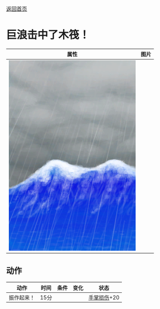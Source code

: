 [返回首页](index.md)  
# 巨浪击中了木筏！  
>   
  
  属性  |   图片   
 ----  |  ----:   
   |  ![](Sprite/WaveEvent.png)   
  
## 动作  
动作  |  时间  |  条件  |  变化  |  状态  
----  |  ----  |  ----  |  ----  |  ----  
振作起来！  |  15分  |    |    |  [手掌损伤](HandDamage.md)+20  
